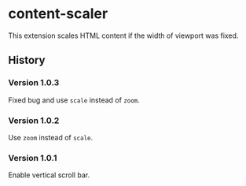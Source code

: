 # content-scaler
This extension scales HTML content if the width of viewport was fixed.

## History

### Version 1.0.3

Fixed bug and use `scale` instead of `zoom`. 

### Version 1.0.2

Use `zoom` instead of `scale`. 

### Version 1.0.1

Enable vertical scroll bar.
